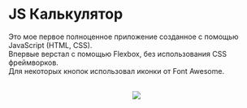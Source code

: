 # JS Калькулятор

Это мое первое полноценное приложение созданное с помощью JavaScript (HTML, CSS).</br>
Впервые верстал с помощью Flexbox, без использования CSS фреймворков.</br>
Для некоторых кнопок использовал иконки от Font Awesome.
</br>
</br>

<p align="center">
  <img src="https://github.com/tre3ubec/calculate_full/blob/master/readme.png">
</p>
